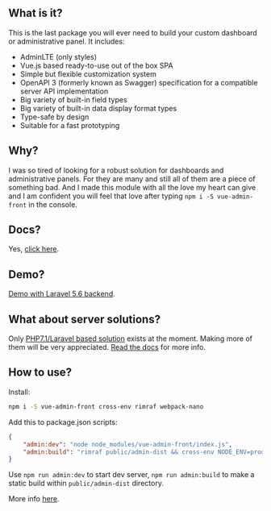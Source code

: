 ## What is it?

This is the last package you will ever need to build your custom dashboard or administrative panel. It includes:
* AdminLTE (only styles)
* Vue.js based ready-to-use out of the box SPA
* Simple but flexible customization system
* OpenAPI 3 (formerly known as Swagger) specification for a compatible server API implementation
* Big variety of built-in field types
* Big variety of built-in data display format types
* Type-safe by design
* Suitable for a fast prototyping

## Why?

I was so tired of looking for a robust solution for dashboards and administrative panels.
For they are many and still all of them are a piece of something bad.
And I made this module with all the love my heart can give and I am confident you will feel that love after typing
`npm i -S vue-admin-front` in the console.

## Docs?

Yes, [click here](https://mr-timofey.gitbooks.io/vue-admin).

## Demo?

[Demo with Laravel 5.6 backend](http://admin.shit-free.space).

## What about server solutions?

Only [PHP7.1/Laravel based solution](https://github.com/mrTimofey/laravel-admin-api) exists at the moment.
Making more of them will be very appreciated.
[Read the docs](https://mr-timofey.gitbooks.io/vue-admin/server-api-prerequisities.html) for more info.

## How to use?

Install:
```bash
npm i -S vue-admin-front cross-env rimraf webpack-nano
```

Add this to package.json scripts:
```json
{
	"admin:dev": "node node_modules/vue-admin-front/index.js",
	"admin:build": "rimraf public/admin-dist && cross-env NODE_ENV=production wp --config node_modules/vue-admin-front/webpack.config.js"
}
```

Use `npm run admin:dev` to start dev server, `npm run admin:build` to make a static build within `public/admin-dist` directory.

More info [here](https://mr-timofey.gitbooks.io/vue-admin/quick-start.html).
